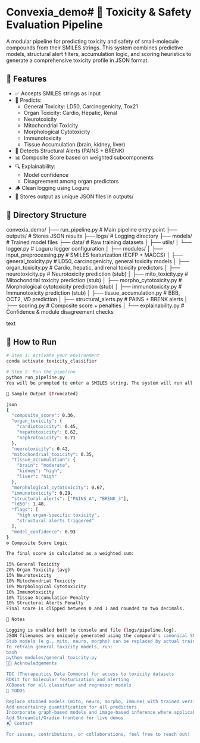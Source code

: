 # Convexia_demo# 🧪 Toxicity & Safety Evaluation Pipeline

A modular pipeline for predicting toxicity and safety of small-molecule compounds from their SMILES strings. This system combines predictive models, structural alert filters, accumulation logic, and scoring heuristics to generate a comprehensive toxicity profile in JSON format.

## 🚀 Features

- ✅ Accepts SMILES strings as input
- 🧠 Predicts:
  - General Toxicity: LD50, Carcinogenicity, Tox21
  - Organ Toxicity: Cardio, Hepatic, Renal
  - Neurotoxicity
  - Mitochondrial Toxicity
  - Morphological Cytotoxicity
  - Immunotoxicity
  - Tissue Accumulation (brain, kidney, liver)
- 🧨 Detects Structural Alerts (PAINS + BRENK)
- 📊 Composite Score based on weighted subcomponents
- 🔍 Explainability:
  - Model confidence
  - Disagreement among organ predictors
- 🪵 Clean logging using Loguru
- 📁 Stores output as unique JSON files in outputs/

## 📁 Directory Structure

convexia_demo/
├── run_pipeline.py # Main pipeline entry point
├── outputs/ # Stores JSON results
├── logs/ # Logging directory
├── models/ # Trained model files
├── data/ # Raw training datasets
│
├── utils/
│ └── logger.py # Loguru logger configuration
│
├── modules/
│ ├── input_preprocessing.py # SMILES featurization (ECFP + MACCS)
│ ├── general_toxicity.py # LD50, carcinogenicity, general toxicity models
│ ├── organ_toxicity.py # Cardio, hepatic, and renal toxicity predictors
│ ├── neurotoxicity.py # Neurotoxicity prediction (stub)
│ ├── mito_toxicity.py # Mitochondrial toxicity prediction (stub)
│ ├── morpho_cytotoxicity.py # Morphological cytotoxicity prediction (stub)
│ ├── immunotoxicity.py # Immunotoxicity prediction (stub)
│ ├── tissue_accumulation.py # BBB, OCT2, VD prediction
│ ├── structural_alerts.py # PAINS + BRENK alerts
│ ├── scoring.py # Composite score + penalties
│ └── explainability.py # Confidence & module disagreement checks

text

## 🧪 How to Run

```bash
# Step 1: Activate your environment
conda activate toxicity_classifier

# Step 2: Run the pipeline
python run_pipeline.py
You will be prompted to enter a SMILES string. The system will run all modules and save the result as a JSON file in outputs/.

🔬 Sample Output (Truncated)

json
{
  "composite_score": 0.36,
  "organ_toxicity": {
    "cardiotoxicity": 0.45,
    "hepatotoxicity": 0.62,
    "nephrotoxicity": 0.71
  },
  "neurotoxicity": 0.42,
  "mitochondrial_toxicity": 0.35,
  "tissue_accumulation": {
    "brain": "moderate",
    "kidney": "high",
    "liver": "high"
  },
  "morphological_cytotoxicity": 0.67,
  "immunotoxicity": 0.29,
  "structural_alerts": ["PAINS_A", "BRENK_3"],
  "ld50": 1.48,
  "flags": [
    "high organ-specific toxicity",
    "structural alerts triggered"
  ],
  "model_confidence": 0.93
}
⚙️ Composite Score Logic

The final score is calculated as a weighted sum:

15% General Toxicity
20% Organ Toxicity (avg)
15% Neurotoxicity
10% Mitochondrial Toxicity
10% Morphological Cytotoxicity
10% Immunotoxicity
10% Tissue Accumulation Penalty
10% Structural Alerts Penalty
Final score is clipped between 0 and 1 and rounded to two decimals.

📌 Notes

Logging is enabled both to console and file (logs/pipeline.log).
JSON filenames are uniquely generated using the compound's canonical SMILES.
Stub models (e.g., mito, neuro, morpho) can be replaced by actual trained models.
To retrain general toxicity models, run:
bash
python modules/general_toxicity.py
👩‍🔬 Acknowledgements

TDC (Therapeutics Data Commons) for access to toxicity datasets
RDKit for molecular featurization and alerting
XGBoost for all classifier and regressor models
🧠 TODOs

Replace stubbed models (mito, neuro, morpho, immune) with trained versions
Add uncertainty quantification for all predictors
Incorporate graph-based models and image-based inference where applicable
Add Streamlit/Gradio frontend for live demos
📬 Contact

For issues, contributions, or collaborations, feel free to reach out!